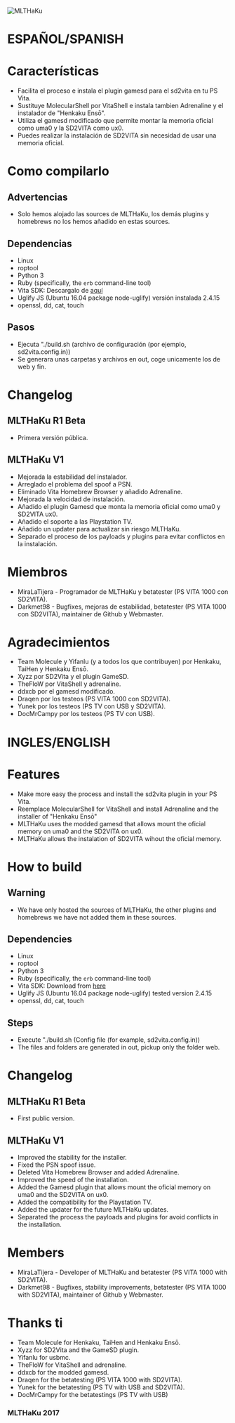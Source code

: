 ![MLTHaKu](https://github.com/MLTHaKu/MLTHaKu/blob/sd2vita/images/Logo.png?raw=true)
# ESPAÑOL/SPANISH

# Características
* Facilita el proceso e instala el plugin gamesd para el sd2vita en tu PS Vita.
* Sustituye MolecularShell por VitaShell e instala tambien Adrenaline y el instalador de "Henkaku Ensō".
* Utiliza el gamesd modificado que permite montar la memoria oficial como uma0 y la SD2VITA como ux0.
* Puedes realizar la instalación de SD2VITA sin necesidad de usar una memoria oficial.

# Como compilarlo

## Advertencias
* Solo hemos alojado las sources de MLTHaKu, los demás plugins y homebrews no los hemos añadido en estas sources.

## Dependencias
* Linux
* roptool
* Python 3
* Ruby (specifically, the `erb` command-line tool)
* Vita SDK: Descargalo de [aquí](https://vitasdk.org/)
* Uglify JS (Ubuntu 16.04 package node-uglify) versión instalada 2.4.15
* openssl, dd, cat, touch

## Pasos
* Ejecuta "./build.sh (archivo de configuración (por ejemplo, sd2vita.config.in))
* Se generara unas carpetas y archivos en out, coge unicamente los de web y fin.

# Changelog
## MLTHaKu R1 Beta
* Primera versión pública.
## MLTHaKu V1
* Mejorada la estabilidad del instalador.
* Arreglado el problema del spoof a PSN.
* Eliminado Vita Homebrew Browser y añadido Adrenaline.
* Mejorada la velocidad de instalación.
* Añadido el plugin Gamesd que monta la memoria oficial como uma0 y SD2VITA ux0.
* Añadido el soporte a las Playstation TV.
* Añadido un updater para actualizar sin riesgo MLTHaKu.
* Separado el proceso de los payloads y plugins para evitar conflictos en la instalación.

# Miembros
* MiraLaTijera - Programador de MLTHaKu y betatester (PS VITA 1000 con SD2VITA).
* Darkmet98 - Bugfixes, mejoras de estabilidad, betatester (PS VITA 1000 con SD2VITA), maintainer de Github y Webmaster.

# Agradecimientos
* Team Molecule y Yifanlu (y a todos los que contribuyen) por Henkaku, TaiHen y Henkaku Ensō.
* Xyzz por SD2Vita y el plugin GameSD.
* TheFloW por VitaShell y adrenaline.
* ddxcb por el gamesd modificado.
* Draqen por los testeos (PS VITA 1000 con SD2VITA).
* Yunek por los testeos (PS TV con USB y SD2VITA).
* DocMrCampy por los testeos (PS TV con USB).

# INGLES/ENGLISH

# Features
* Make more easy the process and install the sd2vita plugin in your PS Vita.
* Reemplace MolecularShell for VitaShell and install Adrenaline and the installer of "Henkaku Ensō"
* MLTHaKu uses the modded gamesd that allows mount the oficial memory on uma0 and the SD2VITA on ux0.
* MLTHaKu allows the instalation of SD2VITA wihout the oficial memory.

# How to build

## Warning
* We have only hosted the sources of MLTHaKu, the other plugins and homebrews we have not added them in these sources.

## Dependencies
* Linux
* roptool
* Python 3
* Ruby (specifically, the `erb` command-line tool)
* Vita SDK: Download from [here](https://vitasdk.org/)
* Uglify JS (Ubuntu 16.04 package node-uglify) tested version 2.4.15
* openssl, dd, cat, touch

## Steps
* Execute "./build.sh (Config file (for example, sd2vita.config.in))
* The files and folders are generated in out, pickup only the folder web.

# Changelog
## MLTHaKu R1 Beta
* First public version.
## MLTHaKu V1
* Improved the stability for the installer.
* Fixed the PSN spoof issue.
* Deleted Vita Homebrew Browser and added Adrenaline.
* Improved the speed of the installation.
* Added the Gamesd plugin that allows mount the oficial memory on uma0 and the SD2VITA on ux0.
* Added the compatibility for the Playstation TV.
* Added the updater for the future MLTHaKu updates.
* Separated the process the payloads and plugins for avoid conflicts in the installation.

# Members
* MiraLaTijera - Developer of MLTHaKu and betatester (PS VITA 1000 with SD2VITA).
* Darkmet98 - Bugfixes, stability improvements, betatester (PS VITA 1000 with SD2VITA), maintainer of Github y Webmaster.

# Thanks ti
* Team Molecule for Henkaku, TaiHen and Henkaku Ensō.
* Xyzz for SD2Vita and the GameSD plugin.
* Yifanlu for usbmc.
* TheFloW for VitaShell and adrenaline.
* ddxcb for the modded gamesd.
* Draqen for the betatesting (PS VITA 1000 with SD2VITA).
* Yunek for the betatesting (PS TV with USB and SD2VITA).
* DocMrCampy for the betatestings (PS TV with USB)


### MLTHaKu 2017